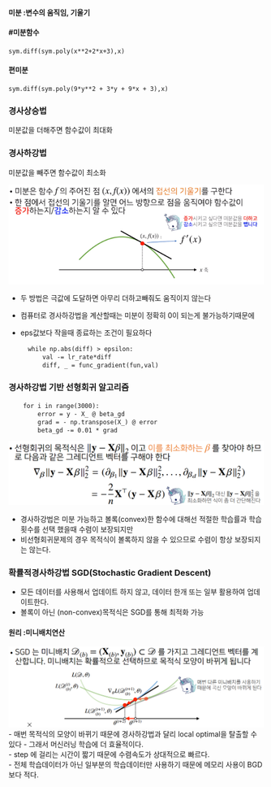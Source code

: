 #### 미분 :변수의 움직임, 기울기

#### #미분함수
    sym.diff(sym.poly(x**2+2*x+3),x)     

#### 편미분
    sym.diff(sym.poly(9*y**2 + 3*y + 9*x + 3),x) 

### 경사상승법
미분값을 더해주면 함수값이 최대화

### 경사하강법
미분값을 빼주면 함수값이 최소화

<img src="diff.png">

- 두 방법은 극값에 도달하면 아무리 더하고빼줘도 움직이지 않는다
- 컴퓨터로 경사하강법을 계산할때는 미분이 정확히 0이 되는게 불가능하기때문에
- eps값보다 작을때 종료하는 조건이 필요하다 <br/>

        while np.abs(diff) > epsilon:
            val -= lr_rate*diff
            diff, _ = func_gradient(fun,val)


### 경사하강법 기반 선형회귀 알고리즘

        for i in range(3000):
            error = y - X_ @ beta_gd
            grad = - np.transpose(X_) @ error
            beta_gd -= 0.01 * grad
            
<img src="bgd.PNG">

- 경사하강법은 미분 가능하고 볼록(convex)한 함수에 대해선 적절한 학습률과 학습횟수를 선택 했을때 수렴이 보장되지만
- 비선형회귀문제의 경우 목적식이 볼록하지 않을 수 있으므로 수렴이 항상 보장되지는 않는다.<br/>


###  확률적경사하강법 SGD(Stochastic Gradient Descent)
- 모든 데이터를 사용해서 업데이트 하지 않고, 데이터 한개 또는 일부 활용하여 업데이트한다.
- 볼록이 아닌 (non-convex)목적식은 SGD를 통해 최적화 가능<br/>

#### 원리 :미니배치연산
<img src="sgd.PNG">
- 매번 목적식의 모양이 바뀌기 때문에 경사하강법과 달리 local optimal을 탈출할 수 있다
- 그래서 머신러닝 학습에 더 효율적이다.<br/>
- step 에 걸리는 시간이 짧기 때문에 수렴속도가 상대적으로 빠르다.<br/>
- 전체 학습데이터가 아닌 일부분의 학습데이터만 사용하기 때문에 메모리 사용이 BGD 보다 적다.<br/>

